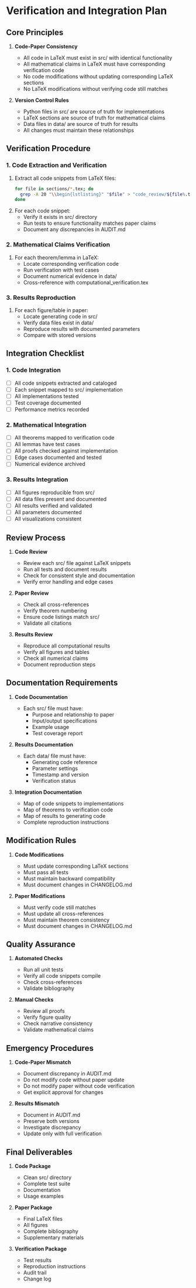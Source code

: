 # Verification and Integration Plan

## Core Principles

1. **Code-Paper Consistency**
   - All code in LaTeX must exist in src/ with identical functionality
   - All mathematical claims in LaTeX must have corresponding verification code
   - No code modifications without updating corresponding LaTeX sections
   - No LaTeX modifications without verifying code still matches

2. **Version Control Rules**
   - Python files in src/ are source of truth for implementations
   - LaTeX sections are source of truth for mathematical claims
   - Data files in data/ are source of truth for results
   - All changes must maintain these relationships

## Verification Procedure

### 1. Code Extraction and Verification
1. Extract all code snippets from LaTeX files:
   ```bash
   for file in sections/*.tex; do
     grep -A 20 "\\begin{lstlisting}" "$file" > "code_review/${file%.tex}_code.txt"
   done
   ```
2. For each code snippet:
   - Verify it exists in src/ directory
   - Run tests to ensure functionality matches paper claims
   - Document any discrepancies in AUDIT.md

### 2. Mathematical Claims Verification
1. For each theorem/lemma in LaTeX:
   - Locate corresponding verification code
   - Run verification with test cases
   - Document numerical evidence in data/
   - Cross-reference with computational_verification.tex

### 3. Results Reproduction
1. For each figure/table in paper:
   - Locate generating code in src/
   - Verify data files exist in data/
   - Reproduce results with documented parameters
   - Compare with stored versions

## Integration Checklist

### 1. Code Integration
- [ ] All code snippets extracted and cataloged
- [ ] Each snippet mapped to src/ implementation
- [ ] All implementations tested
- [ ] Test coverage documented
- [ ] Performance metrics recorded

### 2. Mathematical Integration
- [ ] All theorems mapped to verification code
- [ ] All lemmas have test cases
- [ ] All proofs checked against implementation
- [ ] Edge cases documented and tested
- [ ] Numerical evidence archived

### 3. Results Integration
- [ ] All figures reproducible from src/
- [ ] All data files present and documented
- [ ] All results verified and validated
- [ ] All parameters documented
- [ ] All visualizations consistent

## Review Process

1. **Code Review**
   - Review each src/ file against LaTeX snippets
   - Run all tests and document results
   - Check for consistent style and documentation
   - Verify error handling and edge cases

2. **Paper Review**
   - Check all cross-references
   - Verify theorem numbering
   - Ensure code listings match src/
   - Validate all citations

3. **Results Review**
   - Reproduce all computational results
   - Verify all figures and tables
   - Check all numerical claims
   - Document reproduction steps

## Documentation Requirements

1. **Code Documentation**
   - Each src/ file must have:
     - Purpose and relationship to paper
     - Input/output specifications
     - Example usage
     - Test coverage report

2. **Results Documentation**
   - Each data/ file must have:
     - Generating code reference
     - Parameter settings
     - Timestamp and version
     - Verification status

3. **Integration Documentation**
   - Map of code snippets to implementations
   - Map of theorems to verification code
   - Map of results to generating code
   - Complete reproduction instructions

## Modification Rules

1. **Code Modifications**
   - Must update corresponding LaTeX sections
   - Must pass all tests
   - Must maintain backward compatibility
   - Must document changes in CHANGELOG.md

2. **Paper Modifications**
   - Must verify code still matches
   - Must update all cross-references
   - Must maintain theorem consistency
   - Must document changes in CHANGELOG.md

## Quality Assurance

1. **Automated Checks**
   - Run all unit tests
   - Verify all code snippets compile
   - Check cross-references
   - Validate bibliography

2. **Manual Checks**
   - Review all proofs
   - Verify figure quality
   - Check narrative consistency
   - Validate mathematical claims

## Emergency Procedures

1. **Code-Paper Mismatch**
   - Document discrepancy in AUDIT.md
   - Do not modify code without paper update
   - Do not modify paper without code verification
   - Get explicit approval for changes

2. **Results Mismatch**
   - Document in AUDIT.md
   - Preserve both versions
   - Investigate discrepancy
   - Update only with full verification

## Final Deliverables

1. **Code Package**
   - Clean src/ directory
   - Complete test suite
   - Documentation
   - Usage examples

2. **Paper Package**
   - Final LaTeX files
   - All figures
   - Complete bibliography
   - Supplementary materials

3. **Verification Package**
   - Test results
   - Reproduction instructions
   - Audit trail
   - Change log 